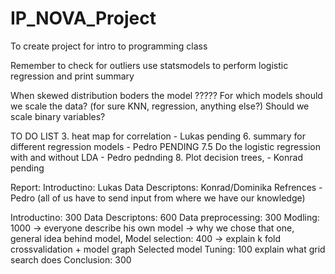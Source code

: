 # IP_NOVA_Project
To create project for intro to programming class

Remember to check for outliers
use statsmodels to perform logistic regression and print summary

When skewed distribution boders the model ?????
For which models should we scale the data? (for sure KNN, regression, anything else?)
Should we scale binary variables?

TO DO LIST
3. heat map for correlation - Lukas pending
6. summary for different regression models - Pedro PENDING
7.5 Do the logistic regression with and without LDA - Pedro pednding
8. Plot decision trees, - Konrad pending 



Report:
Introductino: Lukas
Data Descriptons: Konrad/Dominika
Refrences - Pedro (all of us have to send input from where we have our knowledge)


Introductino: 300
Data Descriptons: 600
Data preprocessing: 300
Modling: 1000  -> everyone describe his own model -> why we chose that one, general idea behind model, 
Model selection: 400 -> explain k fold crossvalidation + model graph
Selected model Tuning: 100 explain what grid search does
Conclusion: 300
